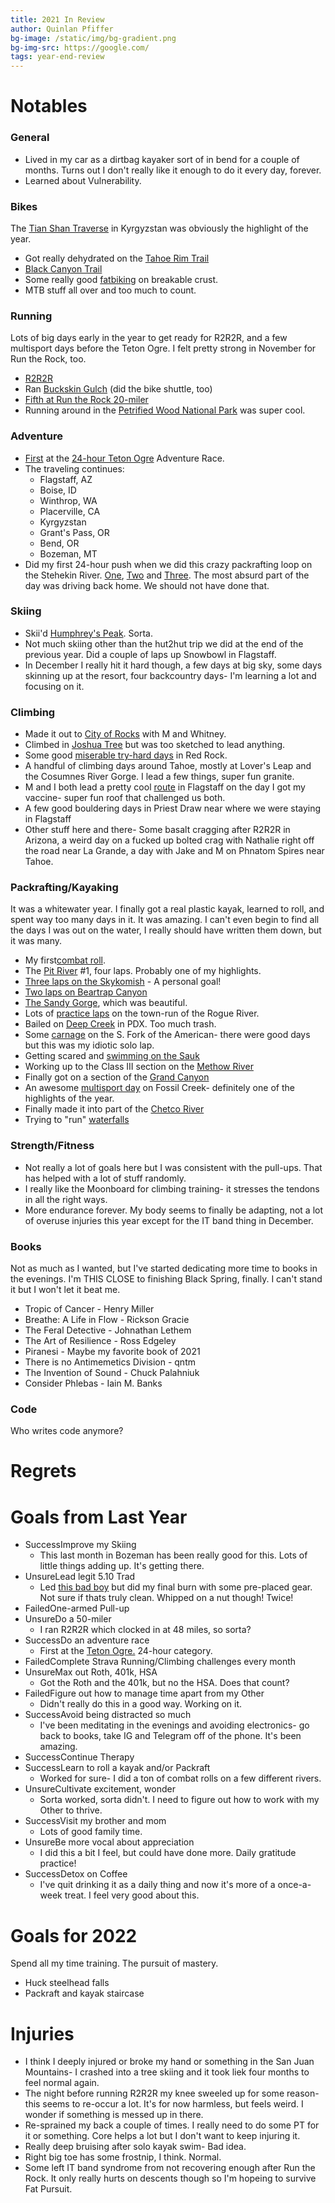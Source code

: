 ```yaml
---
title: 2021 In Review
author: Quinlan Pfiffer
bg-image: /static/img/bg-gradient.png
bg-img-src: https://google.com/
tags: year-end-review
---
```


Notables
========

### General

* Lived in my car as a dirtbag kayaker sort of in bend for a couple of months.
  Turns out I don't really like it enough to do it every day, forever.
* Learned about Vulnerability.

### Bikes

The [Tian Shan Traverse](/posts/2021-07-01-Kyrgyzstan_2021.html) in Kyrgyzstan
was obviously the highlight of the year.

* Got really dehydrated on the [Tahoe Rim Trail](https://www.instagram.com/p/CRgxasssDGT/)
* [Black Canyon Trail](https://www.strava.com/activities/4828224879)
* Some really good [fatbiking](https://www.instagram.com/p/CLKJFPFn_Iy/) on
  breakable crust.
* MTB stuff all over and too much to count.

### Running

Lots of big days early in the year to get ready for R2R2R, and a few multisport
days before the Teton Ogre. I felt pretty strong in November for Run the Rock,
too.


* [R2R2R](https://www.strava.com/activities/5022974819)
* Ran [Buckskin Gulch](https://www.strava.com/activities/4981927485) (did the
  bike shuttle, too)
* [Fifth at Run the Rock 20-miler](https://www.instagram.com/p/CWe9t31lxxL/)
* Running around in the [Petrified Wood National Park](https://www.instagram.com/p/CMYsIablofj/) was super cool.

### Adventure

* [First](https://www.instagram.com/p/CQrv6kpnE8E/) at the [24-hour Teton Ogre](https://www.strava.com/activities/5538782344) Adventure Race.
* The traveling continues:
    * Flagstaff, AZ
    * Boise, ID
    * Winthrop, WA
    * Placerville, CA
    * Kyrgyzstan
    * Grant's Pass, OR
    * Bend, OR
    * Bozeman, MT
* Did my first 24-hour push when we did this crazy packrafting loop on the
  Stehekin River. [One](https://www.strava.com/activities/5500793527),
  [Two](https://www.strava.com/activities/5500792747) and
  [Three](https://www.strava.com/activities/5500795063). The most absurd part of
  the day was driving back home. We should not have done that.

### Skiing

* Skii'd [Humphrey's Peak](https://www.instagram.com/p/CKwaSloFBng/). Sorta.
* Not much skiing other than the hut2hut trip we did at the end of the previous
  year. Did a couple of laps up Snowbowl in Flagstaff.
* In December I really hit it hard though, a few days at big sky, some days
  skinning up at the resort, four backcountry days- I'm learning a lot and
  focusing on it.

### Climbing

* Made it out to [City of Rocks](https://www.instagram.com/p/COssf6ZhOuw/) with
  M and Whitney.
* Climbed in [Joshua Tree](https://www.instagram.com/p/CNWDy_SFTmD/) but was too sketched to lead anything.
* Some good [miserable try-hard days](https://www.instagram.com/p/CWmyN4OrmPp/)
  in Red Rock.
* A handful of climbing days around Tahoe, mostly at Lover's Leap and the
  Cosumnes River Gorge. I lead a few things, super fun granite.
* M and I both lead a pretty cool
  [route](https://www.mountainproject.com/route/105810911/mr-slate) in Flagstaff
  on the day I got my vaccine- super fun roof that challenged us both.
* A few good bouldering days in Priest Draw near where we were staying in Flagstaff
* Other stuff here and there- Some basalt cragging after R2R2R in Arizona, a
  weird day on a fucked up bolted crag with Nathalie right off the road near La
  Grande, a day with Jake and M on Phnatom Spires near Tahoe.

### Packrafting/Kayaking

It was a whitewater year. I finally got a real plastic kayak, learned to roll,
and spent way too many days in it. It was amazing. I can't even begin to find
all the days I was out on the water, I really should have written them down, but
it was many.

* My first[combat roll](https://www.instagram.com/p/CQCwgCKBvUV/).
* The [Pit River](https://www.instagram.com/p/CUnHHIeljfz/) #1, four laps.
  Probably one of my highlights.
* [Three laps on the Skykomish](https://www.instagram.com/p/CV_E5znvp_u/) - A
  personal goal!
* [Two laps on Beartrap Canyon](https://www.instagram.com/p/CXAQYF-tC8a/)
* [The Sandy Gorge](https://www.instagram.com/p/CVdOT77p_9N/), which was
  beautiful.
* Lots of [practice laps](https://www.instagram.com/p/CUTgu2zpmuA/) on the
  town-run of the Rogue River.
* Bailed on [Deep Creek](https://www.instagram.com/p/CUA6VTcl24T/) in PDX. Too
  much trash.
* Some [carnage](https://www.instagram.com/p/CSMsZsRHKoJ/) on the S. Fork of the
  American- there were good days but this was my idiotic solo lap.
* Getting scared and [swimming on the Sauk](https://www.instagram.com/p/CQ-Nn5wn5P4/)
* Working up to the Class III section on the [Methow River](https://www.instagram.com/p/CQZzaoihxtY/)
* Finally got on a section of the [Grand Canyon](https://www.strava.com/activities/4869648302)
* An awesome [multisport day](https://www.instagram.com/p/CLBFGWRHx9d/) on
  Fossil Creek- definitely one of the highlights of the year.
* Finally made it into part of the [Chetco River](https://www.instagram.com/p/CUWa8VSFYGN/)
* Trying to "run" [waterfalls](https://www.instagram.com/p/CMU7-GhlA27/)

### Strength/Fitness

* Not really a lot of goals here but I was consistent with the pull-ups. That
  has helped with a lot of stuff randomly.
* I really like the Moonboard for climbing training- it stresses the tendons in
  all the right ways.
* More endurance forever. My body seems to finally be adapting, not a lot of
  overuse injuries this year except for the IT band thing in December.

### Books

Not as much as I wanted, but I've started dedicating more time to books in the
evenings. I'm THIS CLOSE to finishing Black Spring, finally. I can't stand it
but I won't let it beat me.

* Tropic of Cancer - Henry Miller
* Breathe: A Life in Flow - Rickson Gracie
* The Feral Detective - Johnathan Lethem
* The Art of Resilience - Ross Edgeley
* Piranesi - Maybe my favorite book of 2021
* There is no Antimemetics Division - qntm
* The Invention of Sound - Chuck Palahniuk
* Consider Phlebas - Iain M. Banks

### Code

Who writes code anymore?

Regrets
=======

Goals from Last Year
====================

* <span class="suc">Success</span>Improve my Skiing
    * This last month in Bozeman has been really good for this. Lots of little
      things adding up. It's getting there.
* <span class="unsure">Unsure</span>Lead legit 5.10 Trad
    * Led [this bad boy](https://www.mountainproject.com/route/105732941/panty-raid) but
      did my final burn with some pre-placed gear. Not sure if thats truly clean.
      Whipped on a nut though! Twice!
* <span class="fail">Failed</span>One-armed Pull-up
* <span class="unsure">Unsure</span>Do a 50-miler
    * I ran R2R2R which clocked in at 48 miles, so sorta?
* <span class="suc">Success</span>Do an adventure race
    * First at the [Teton Ogre.](https://www.strava.com/activities/5538782344)
      24-hour category.
* <span class="fail">Failed</span>Complete Strava Running/Climbing challenges every month
* <span class="unsure">Unsure</span>Max out Roth, 401k, HSA
    * Got the Roth and the 401k, but no the HSA. Does that count?
* <span class="fail">Failed</span>Figure out how to manage time apart from my Other
    * Didn't really do this in a good way. Working on it.
* <span class="suc">Success</span>Avoid being distracted so much
    * I've been meditating in the evenings and avoiding electronics- go back to
      books, take IG and Telegram off of the phone. It's been amazing.
* <span class="suc">Success</span>Continue Therapy
* <span class="suc">Success</span>Learn to roll a kayak and/or Packraft
    * Worked for sure- I did a ton of combat rolls on a few different rivers.
* <span class="unsure">Unsure</span>Cultivate excitement, wonder
    * Sorta worked, sorta didn't. I need to figure out how to work with my Other
      to thrive.
* <span class="suc">Success</span>Visit my brother and mom
    * Lots of good family time.
* <span class="unsure">Unsure</span>Be more vocal about appreciation
    * I did this a bit I feel, but could have done more. Daily gratitude practice!
* <span class="suc">Success</span>Detox on Coffee
    * I've quit drinking it as a daily thing and now it's more of a once-a-week
      treat. I feel very good about this.

Goals for 2022
==============

Spend all my time training. The pursuit of mastery.

* Huck steelhead falls
* Packraft and kayak staircase

Injuries
========

* I think I deeply injured or broke my hand or something in the San Juan Mountains- I
  crashed into a tree skiing and it took liek four months to feel normal again.
* The night before running R2R2R my knee sweeled up for some reason- this seems
  to re-occur a lot. It's for now harmless, but feels weird. I wonder if
  something is messed up in there.
* Re-sprained my back a couple of times. I really need to do some PT for it or
  something. Core helps a lot but I don't want to keep injuring it.
* Really deep bruising after solo kayak swim- Bad idea.
* Right big toe has some frostnip, I think. Normal.
* Some left IT band syndrome from not recovering enough after Run the Rock. It
  only really hurts on descents though so I'm hopeing to survive Fat Pursuit.
